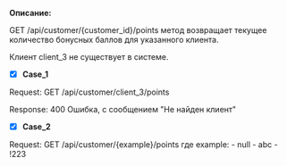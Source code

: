 **Описание:**

GET /api/customer/{customer_id}/points
метод возвращает текущее количество бонусных баллов для указанного клиента.

Клиент client_3 не существует в системе.

* [x] **Case_1**

Request: GET /api/customer/client_3/points

Response: 400 Ошибка, с сообщением "Не найден клиент"

* [x] **Case_2**

Request: GET /api/customer/{example}/points
где example:
          - null
          - abc
          - !223
